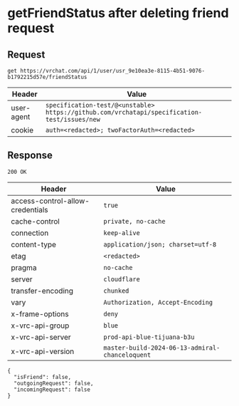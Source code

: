 # getFriendStatus after deleting friend request

## Request
`get https://vrchat.com/api/1/user/usr_9e10ea3e-8115-4b51-9076-b1792215d57e/friendStatus`

| Header | Value |
| ------ | ----- |
| user-agent | `specification-test/@<unstable> https://github.com/vrchatapi/specification-test/issues/new` |
| cookie | `auth=<redacted>; twoFactorAuth=<redacted>` |


## Response
`200 OK`

| Header | Value |
| ------ | ----- |
| access-control-allow-credentials | `true` |
| cache-control | `private, no-cache` |
| connection | `keep-alive` |
| content-type | `application/json; charset=utf-8` |
| etag | `<redacted>` |
| pragma | `no-cache` |
| server | `cloudflare` |
| transfer-encoding | `chunked` |
| vary | `Authorization, Accept-Encoding` |
| x-frame-options | `deny` |
| x-vrc-api-group | `blue` |
| x-vrc-api-server | `prod-api-blue-tijuana-b3u` |
| x-vrc-api-version | `master-build-2024-06-13-admiral-chanceloquent` |

```jsonc
{
  "isFriend": false,
  "outgoingRequest": false,
  "incomingRequest": false
}
```

